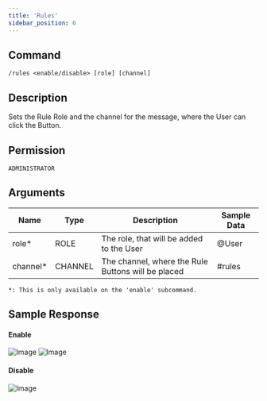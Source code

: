 ```yaml
---
title: 'Rules'
sidebar_position: 6
---
```


## Command
```
/rules <enable/disable> [role] [channel]
```

## Description
Sets the Rule Role and the channel for the message, where the User can click the Button.

## Permission
`ADMINISTRATOR`

## Arguments
| Name | Type | Description | Sample Data |
| ---- | ---- | ----------- | ----------- |
| role* | ROLE | The role, that will be added to the User | @User |
| channel* | CHANNEL | The channel, where the Rule Buttons will be placed | #rules |
`*: This is only available on the 'enable' subcommand.`

## Sample Response
#### Enable
![Image](https://cdn.herrtxbias.net/2021-05-28_9a3c0210-16cb-4104-8741-1537183e8305.png)
![Image](https://cdn.herrtxbias.net/2021-05-28_cc66ef0a-84ef-417c-9590-91564097eca7.png)

#### Disable
![Image](https://cdn.herrtxbias.net/2021-05-28_2b7b5e11-6d7b-40e4-84c4-7d039e80dee7.png)